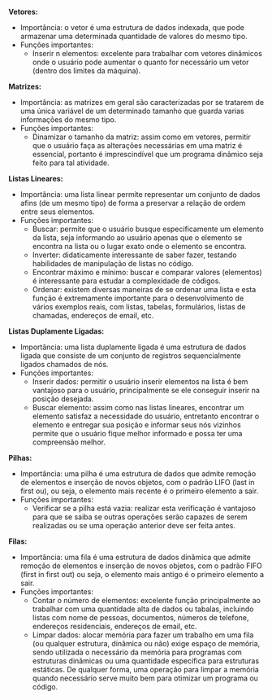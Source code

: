 **Vetores:**
  - Importância: o vetor é uma estrutura de dados indexada, que pode armazenar uma determinada quantidade de valores do mesmo tipo.
  - Funções importantes:
    - Inserir n elementos: excelente para trabalhar com vetores dinâmicos onde o usuário pode aumentar o quanto for necessário um vetor (dentro dos limites da máquina).

**Matrizes:**
  - Importância: as matrizes em geral são caracterizadas por se tratarem de uma única variável de um determinado tamanho que guarda varias informações do mesmo tipo.
  - Funções importantes:
    - Dinamizar o tamanho da matriz: assim como em vetores, permitir que o usuário faça as alterações necessárias em uma matriz é essencial, portanto
      é imprescindível que um programa dinâmico seja feito para tal atividade.

**Listas Lineares:**
  - Importância: uma lista linear permite representar um conjunto de dados afins (de um mesmo tipo) de forma a preservar a relação de ordem entre seus elementos.
  - Funções importantes:
    - Buscar: permite que o usuário busque especificamente um elemento da lista, seja informando ao usuário apenas que o elemento se encontra na lista ou
      o lugar exato onde o elemento se encontra.
    - Inverter: didaticamente interessante de saber fazer, testando habilidades de manipulação de listas no código.
    - Encontrar máximo e mínimo: buscar e comparar valores (elementos) é interessante para estudar a complexidade de códigos.
    - Ordenar: existem diversas maneiras de se ordenar uma lista e esta função é extremamente importante para o desenvolvimento de vários exemplos reais,
      com listas, tabelas, formulários, listas de chamadas, endereços de email, etc.

**Listas Duplamente Ligadas:**
  - Importância: uma lista duplamente ligada é uma estrutura de dados ligada que consiste de um conjunto de registros sequencialmente ligados chamados de nós.
  - Funções importantes:
    - Inserir dados: permitir o usuário inserir elementos na lista é bem vantajoso para o usuário, principalmente se ele conseguir inserir na posição desejada.
    - Buscar elemento: assim como nas listas lineares, encontrar um elemento satisfaz a necessidade do usuário, entretanto encontrar o elemento e entregar sua
      posição e informar seus nós vizinhos permite que o usuário fique melhor informado e possa ter uma compreensão melhor.
  
**Pilhas:**
  - Importância: uma pilha é uma estrutura de dados que admite remoção de elementos e inserção de novos objetos, com o padrão LIFO (last in first ou), ou seja,
    o elemento mais recente é o primeiro elemento a sair.
  - Funções importantes:
    - Verificar se a pilha está vazia: realizar esta verificação é vantajoso para que se saiba se outras operações serão capazes de serem realizadas ou se uma
      operação anterior deve ser feita antes.

**Filas:**
  - Importância: uma fila é uma estrutura de dados dinâmica que admite remoção de elementos e inserção de novos objetos, com o padrão FIFO (first in first out)
    ou seja, o elemento mais antigo é o primeiro elemento a sair.
  - Funções importantes:
    - Contar o número de elementos: excelente função principalmente ao trabalhar com uma quantidade alta de dados ou tabalas, incluindo listas com nome de pessoas,
      documentos, números de telefone, endereços residenciais, endereços de email, etc.
    - Limpar dados: alocar memória para fazer um trabalho em uma fila (ou qualquer estrutura, dinâmica ou não) exige espaço de memória, sendo utilizada o necessário
      da memória para programas com estruturas dinâmicas ou uma quantidade específica para estruturas estáticas. De qualquer forma, uma operação para limpar a memória
      quando necessário serve muito bem para otimizar um programa ou código.

